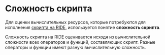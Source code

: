 # Сложность скрипта

Для оценки вычислительных ресурсов, которые потребуются для исполнения [скрипта на RIDE](/ride/ride-script.md), используется понятие **сложность скрипта**.

Сложность скрипта на RIDE оценивается исходя из вычислительной сложности всех операторов и функций, составляющих скрипт. Разные операторы и функции имеют разную вычислительную сложность.